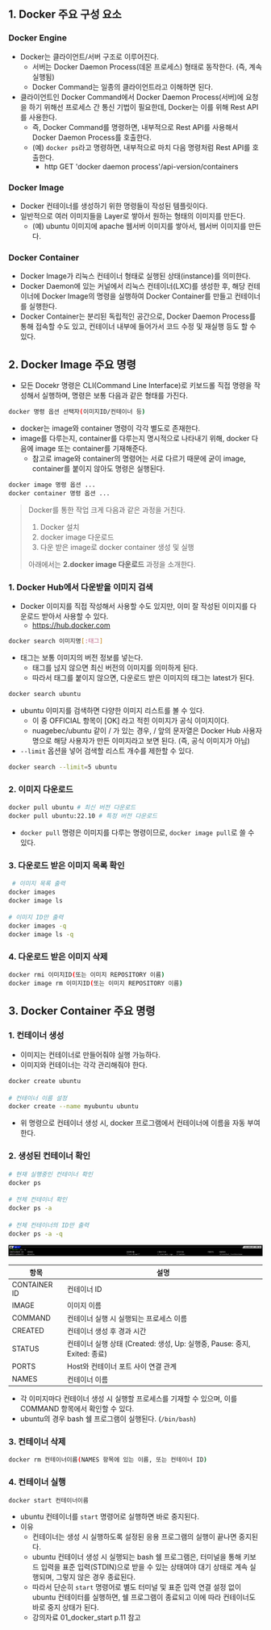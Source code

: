 ## 1. Docker 주요 구성 요소

### Docker Engine
- Docker는 클라이언트/서버 구조로 이루어진다.
  - 서버는 Docker Daemon Process(데몬 프로세스) 형태로 동작한다. (즉, 계속 실행됨)
  - Docker Command는 일종의 클라이언트라고 이해하면 된다.
- 클라이언트인 Docker Command에서 Docker Daemon Process(서버)에 요청을 하기 위해선 프로세스 간 통신 기법이 필요한데, Docker는 이를 위해 Rest API를 사용한다.
  - 즉, Docker Command를 명령하면, 내부적으로 Rest API를 사용해서 Docker Daemon Process를 호출한다.
  - (예) `docker ps`라고 명령하면, 내부적으로 마치 다음 명령처럼 Rest API를 호출한다.
    - http GET 'docker daemon process'/api-version/containers

### Docker Image
- Docker 컨테이너를 생성하기 위한 명령들이 작성된 템플릿이다.
- 일반적으로 여러 이미지들을 Layer로 쌓아서 원하는 형태의 이미지를 만든다.
  - (예) ubuntu 이미지에 apache 웹서버 이미지를 쌓아서, 웹서버 이미지를 만든다.

### Docker Container
- Docker Image가 리눅스 컨테이너 형태로 실행된 상태(instance)를 의미한다.
- Docker Daemon에 있는 커널에서 리눅스 컨테이너(LXC)를 생성한 후, 해당 컨테이너에 Docker Image의 명령을 실행하여 Docker Container를 만들고 컨테이너를 실행한다.
- Docker Container는 분리된 독립적인 공간으로, Docker Daemon Process를 통해 접속할 수도 있고, 컨테이너 내부에 들어가서 코드 수정 및 재실행 등도 할 수 있다.


## 2. Docker Image 주요 명령
- 모든 Docekr 명령은 CLI(Command Line Interface)로 키보드롤 직접 명령을 작성해서 실행하며, 명령은 보통 다음과 같은 형태를 가진다.
```bash
docker 명령 옵션 선택자(이미지ID/컨테이너 등)
```

- docker는 image와 container 명령이 각각 별도로 존재한다.
- image를 다루는지, container를 다루는지 명시적으로 나타내기 위해, docker 다음에 image 또는 container를 기재해준다.
  - 참고로 image와 container의 명령어는 서로 다르기 때문에 굳이 image, container를 붙이지 않아도 명령은 실행된다.
```bash
docker image 명령 옵션 ...
docker container 명령 옵션 ...
```

> Docker를 통한 작업 크게 다음과 같은 과정을 거친다.
> 1. Docker 설치
> 2. docker image 다운로드
> 3. 다운 받은 image로 docker container 생성 및 실행
>
> 아래에서는 <b>2.docker image 다운로드</b> 과정을 소개한다.

### 1. Docker Hub에서 다운받을 이미지 검색
- Docker 이미지를 직접 작성해서 사용할 수도 있지만, 이미 잘 작성된 이미지를 다운로드 받아서 사용할 수 있다.
  - https://hub.docker.com

```bash
docker search 이미지명[:태그]
```
- 태그는 보통 이미지의 버전 정보를 넣는다.
  - 태그를 넎지 않으면 최신 버전의 이미지를 의미하게 된다.
  - 따라서 태그를 붙이지 않으면, 다운로드 받은 이미지의 태그는 latest가 된다.

```bash
docker search ubuntu
```
- ubuntu 이미지를 검색하면 다양한 이미지 리스트를 볼 수 있다.
  - 이 중 OFFICIAL 항목이 [OK] 라고 적힌 이미지가 공식 이미지이다.
  - nuagebec/ubuntu 같이 / 가 있는 경우, / 앞의 문자열은 Docker Hub 사용자명으로 해당 사용자가 만든 이미지라고 보면 된다. (즉, 공식 이미지가 아님)
- `--limit` 옵션을 넣어 검색할 리스트 개수를 제한할 수 있다.
```bash
docker search --limit=5 ubuntu
```

### 2. 이미지 다운로드
```bash
docker pull ubuntu # 최신 버전 다운로드
docker pull ubuntu:22.10 # 특정 버전 다운로드
```
- `docker pull` 명령은 이미지를 다루는 명령이므로, `docker image pull`로 쓸 수 있다.

### 3. 다운로드 받은 이미지 목록 확인
```bash
 # 이미지 목록 출력
docker images
docker image ls

# 이미지 ID만 출력
docker images -q 
docker image ls -q
```

### 4. 다운로드 받은 이미지 삭제
```bash
docker rmi 이미지ID(또는 이미지 REPOSITORY 이름)
docker image rm 이미지ID(또는 이미지 REPOSITORY 이름)
```


## 3. Docker Container 주요 명령
### 1. 컨테이너 생성
- 이미지는 컨테이너로 만들어줘야 실행 가능하다.
- 이미지와 컨테이너는 각각 관리해줘야 한다.
```bash
docker create ubuntu

# 컨테이너 이름 설정
docker create --name myubuntu ubuntu
```
- 위 명령으로 컨테이너 생성 시, docker 프로그램에서 컨테이너에 이름을 자동 부여한다.

### 2. 생성된 컨테이너 확인
```bash
# 현재 실행중인 컨테이너 확인
docker ps

# 전체 컨테이너 확인
docker ps -a

# 전체 컨테이너의 ID만 출력
docker ps -a -q
```

![출력 결과](./스크린샷/docker_ps.png)


|항목|설명|
|---|---|
|CONTAINER ID|컨테이너 ID|
|IMAGE|이미지 이름|
|COMMAND|컨테이너 실행 시 실행되는 프로세스 이름|
|CREATED|컨테이너 생성 후 경과 시간|
|STATUS|컨테이너 실행 상태 (Created: 생성, Up: 실행중, Pause: 중지, Exited: 종료)|
|PORTS|Host와 컨테이너 포트 사이 연결 관계|
|NAMES|컨테이너 이름|

- 각 이미지마다 컨테이너 생성 시 실행할 프로세스를 기재할 수 있으며, 이를 COMMAND 항목에서 확인할 수 있다.
- ubuntu의 경우 bash 쉘 프로그램이 실행된다. (`/bin/bash`)

### 3. 컨테이너 삭제
```bash
docker rm 컨테이너이름(NAMES 항목에 있는 이름, 또는 컨테이너 ID)
```

### 4. 컨테이너 실행
```bash
docker start 컨테이너이름
```
- ubuntu 컨테이너를 `start` 명령어로 실행하면 바로 중지된다.
- 이유
  - 컨테이너는 생성 시 실행하도록 설정된 응용 프로그램의 실행이 끝나면 중지된다.
  - ubuntu 컨테이너 생성 시 실행되는 bash 쉘 프로그램은, 터미널을 통해 키보드 입력을 표준 입력(STDIN)으로 받을 수 있는 상태여야 대기 상태로 계속 실행되며, 그렇지 않은 경우 종료된다.
  - 따라서 단순히 `start` 명령어로 별도 터미널 및 표준 입력 연결 설정 없이 ubuntu 컨테이터를 실행하면, 쉘 프로그램이 종료되고 이에 따라 컨테이너도 바로 중지 상태가 된다.
  - 강의자료 01_docker_start p.11 참고

